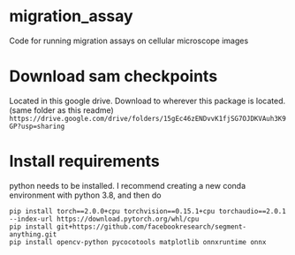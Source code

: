 # migration_assay
Code for running migration assays on cellular microscope images

# Download sam checkpoints 
Located in this google drive.  Download to wherever this package is located. (same folder as this readme)
`https://drive.google.com/drive/folders/15gEc46zENDvvK1fjSG7OJDKVAuh3K9GP?usp=sharing`

# Install requirements
python needs to be installed.  I recommend creating a new conda environment with python 3.8, and then do
```
pip install torch==2.0.0+cpu torchvision==0.15.1+cpu torchaudio==2.0.1 --index-url https://download.pytorch.org/whl/cpu
pip install git+https://github.com/facebookresearch/segment-anything.git
pip install opencv-python pycocotools matplotlib onnxruntime onnx
```